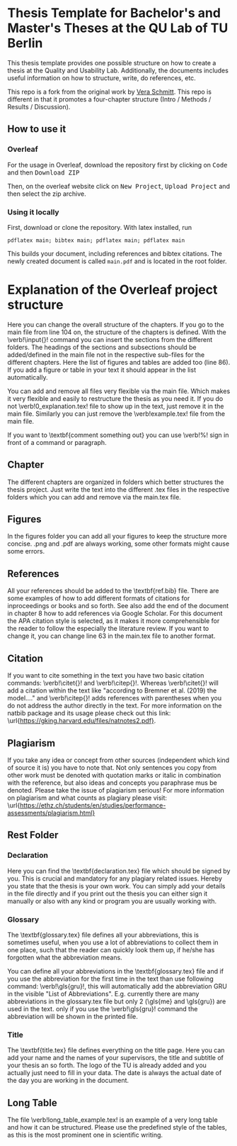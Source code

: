 # Thesis Template for Bachelor's and Master's Theses at the QU Lab of TU Berlin

This thesis template provides one possible structure on how to create a thesis at the Quality and Usability Lab.
Additionally, the documents includes useful information on how to structure, write, do references, etc.

This repo is a fork from the original work by [Vera Schmitt](https://github.com/veraschmitt/Thesis_Template). This repo is different in that it promotes a four-chapter structure (Intro / Methods / Results / Discussion).



## How to use it

### Overleaf

For the usage in Overleaf, download the repository first by clicking on <kbd>Code</kbd> and then <kbd>Download ZIP</kbd>

Then, on the overleaf website click on <kbd>New Project</kbd>, <kbd>Upload Project</kbd> and then select the zip archive.

### Using it locally

First, download or clone the repository. With latex installed, run

```
pdflatex main; bibtex main; pdflatex main; pdflatex main
```

This builds your document, including references and bibtex citations. The newly created document is called `main.pdf` and is located in the root folder.



# Explanation of the Overleaf project structure
Here you can change the overall structure of the chapters. If you go to the main file from line 104 on, the structure of the chapters is defined. With the \verb!\input{}! command you can insert the sections from the different folders. The headings of the sections and subsections should be added/defined in the main file not in the respective sub-files for the different chapters. Here the list of figures and tables are added too (line 86). If you add a figure or table in your text it should appear in the list automatically. 

You can add and remove all files very flexible via the main file. Which makes it very flexible and easily to restructure the thesis as you need it. If you do not \verb!0_explanation.tex! file to show up in the text, just remove it in the main file. Similarly you can just remove the  \verb!example.tex! file from the main file. 

If you want to \textbf{comment something out} you can use \verb!%! sign in front of a command or paragraph. 

## Chapter
The different chapters are organized in folders which better structures the thesis project. Just write the text into the different .tex files in the respective folders which you can add and remove via the main.tex file. 

## Figures
In the figures folder you can add all your figures to keep the structure more concise. .png and .pdf are always working, some other formats might cause some errors. 

## References
All your references should be added to the \textbf{ref.bib} file. There are some examples of how to add different formats of citations for inproceedings or books and so forth. See also add the end of the document in chapter 8 how to add references via Google Scholar. For this document the APA citation style is selected, as it makes it more comprehensible for the reader to follow the especially the literature review. If you want to change it, you can change line 63 in the main.tex file to another format.

## Citation
If you want to cite something in the text you have two basic citation commands: \verb!\citet{}! and \verb!\citep{}!. Whereas \verb!\citet{}! will add a citation within the text like "according to Bremner et al. (2019) the model...." and \verb!\citep{}! adds references with parentheses when you do not address the author directly in the text. For more information on the natbib package and its usage please check out this link: \url{https://gking.harvard.edu/files/natnotes2.pdf}.

## Plagiarism
If you take any idea or concept from other sources (independent which kind of source it is) you have to note that. Not only sentences you copy from other work must be denoted with quotation marks or italic in combination with the reference, but also ideas and concepts you paraphrase mus be denoted. Please take the issue of plagiarism serious! For more information on plagiarism and what counts as plagiary please visit: \url{https://ethz.ch/students/en/studies/performance-assessments/plagiarism.html}

## Rest Folder

### Declaration
Here you can find the \textbf{declaration.tex} file which should be signed by you. This is crucial and mandatory for any plagiary related issues. Hereby you state that the thesis is your own work. You can simply add your details in the file directly and if you print out the thesis you can either sign it manually or also with any kind or program you are usually working with.

### Glossary
The \textbf{glossary.tex} file defines all your abbreviations, this is sometimes useful, when you use a lot of abbreviations to collect them in one place, such that the reader can quickly look them up, if he/she has forgotten what the abbreviation means.

You can define all your abbreviations in the \textbf{glossary.tex} file and if you use the abbreviation for the first time in the text than use following command: \verb!\gls{gru}!, this will automatically add the abbreviation GRU in the visible "List of Abbreviations". 
E.g. currently there are many abbreviations in the glossary.tex file but only 2 (\gls{me} and \gls{gru}) are used in the text. only if you use the  \verb!\gls{gru}! command the abbreviation will be shown in the printed file. 

### Title
The \textbf{title.tex} file defines everything on the title page. Here you can add your name and the names of your supervisors, the title and subtitle of your thesis an so forth. The logo of the TU is already added and you actually just need to fill in your data. The date is always the actual date of the day you are working in the document. 

## Long Table
The file \verb!long_table_example.tex! is an example of a very long table and how it can be structured. Please use the predefined style of the tables, as this is the most prominent one in scientific writing. 

